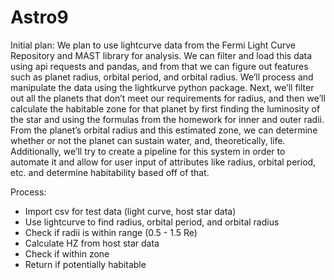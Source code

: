 # Astro9

Initial plan:
We plan to use lightcurve data from the Fermi Light Curve Repository and MAST library for analysis. We can filter and load this data using api requests and pandas, and from that we can figure out features such as planet radius, orbital period, and orbital radius. We’ll process and manipulate the data using the lightkurve python package. Next, we’ll filter out all the planets that don’t meet our requirements for radius, and then we’ll calculate the habitable zone for that planet by first finding the luminosity of the star and using the formulas from the homework for inner and outer radii. From the planet’s orbital radius and this estimated zone, we can determine whether or not the planet can sustain water, and, theoretically, life. Additionally, we’ll try to create a pipeline for this system in order to automate it and allow for user input of attributes like radius, orbital period, etc. and determine habitability based off of that.

Process:
- Import csv for test data (light curve, host star data)
- Use lightcurve to find radius, orbital period, and orbital radius
- Check if radii is within range (0.5 - 1.5 Re)
- Calculate HZ from host star data
- Check if within zone
- Return if potentially habitable
